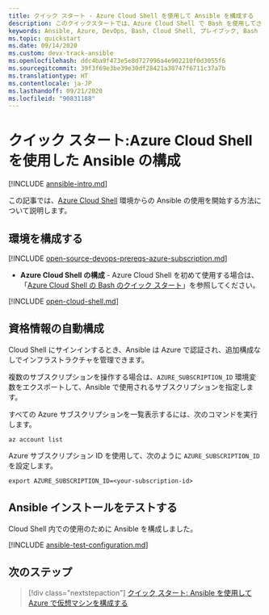 ```yaml
---
title: クイック スタート - Azure Cloud Shell を使用して Ansible を構成する
description: このクイックスタートでは、Azure Cloud Shell で Bash を使用してさまざまな Ansible タスクを実行する方法について説明します
keywords: Ansible, Azure, DevOps, Bash, Cloud Shell, プレイブック, Bash
ms.topic: quickstart
ms.date: 09/14/2020
ms.custom: devx-track-ansible
ms.openlocfilehash: ddc4ba9f473e5e8d727996a4e902210f0d3055f6
ms.sourcegitcommit: 39f3f69e3be39e30df28421a30747f6711c37a7b
ms.translationtype: HT
ms.contentlocale: ja-JP
ms.lasthandoff: 09/21/2020
ms.locfileid: "90831188"
---
```

# <a name="quickstart-configure-ansible-using-azure-cloud-shell"></a>クイック スタート:Azure Cloud Shell を使用した Ansible の構成

[!INCLUDE [annsible-intro.md](includes/ansible-intro.md)]

この記事では、[Azure Cloud Shell](/azure/cloud-shell/overview) 環境からの Ansible の使用を開始する方法について説明します。

## <a name="configure-your-environment"></a>環境を構成する

[!INCLUDE [open-source-devops-prereqs-azure-subscription.md](../includes/open-source-devops-prereqs-azure-subscription.md)]
- **Azure Cloud Shell の構成** - Azure Cloud Shell を初めて使用する場合は、「[Azure Cloud Shell の Bash のクイック スタート](/azure/cloud-shell/quickstart)」を参照してください。

[!INCLUDE [open-cloud-shell.md](../includes/open-cloud-shell.md)]

## <a name="automatic-credential-configuration"></a>資格情報の自動構成

Cloud Shell にサインインするとき、Ansible は Azure で認証され、追加構成なしでインフラストラクチャを管理できます。

複数のサブスクリプションを操作する場合は、`AZURE_SUBSCRIPTION_ID` 環境変数をエクスポートして、Ansible で使用されるサブスクリプションを指定します。

すべての Azure サブスクリプションを一覧表示するには、次のコマンドを実行します。

```azurecli-interactive
az account list
```

Azure サブスクリプション ID を使用して、次のように `AZURE_SUBSCRIPTION_ID` を設定します。

```console
export AZURE_SUBSCRIPTION_ID=<your-subscription-id>
```

## <a name="test-ansible-installation"></a>Ansible インストールをテストする

Cloud Shell 内での使用のために Ansible を構成しました。

[!INCLUDE [ansible-test-configuration.md](includes/ansible-test-configuration.md)]

## <a name="next-steps"></a>次のステップ

> [!div class="nextstepaction"] 
> [クイック スタート: Ansible を使用して Azure で仮想マシンを構成する](./vm-configure.md)